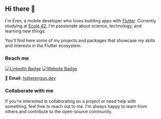 ## Hi there 👋

I'm Eren, a mobile developer who loves building apps with [Flutter](https://github.com/flutter/flutter). Currently studying at [Ecole 42](https://42.fr/en/what-is-42/42-program-explained/), I'm passionate about science, technology, and learning new things.

You'll find here some of my projects and packages that showcase my skills and interests in the Flutter ecosystem.

### Reach me

[![LinkedIn Badge](https://img.shields.io/badge/LinkedIn-0077B5?style=for-the-badge&logo=linkedin&logoColor=white)](https://tr.linkedin.com/in/erengun) [![Website Badge](https://img.shields.io/badge/Website-0A0A0A?style=for-the-badge&logo=google-chrome&logoColor=white)](https://erengun.dev)

📧 **Email:** [hi@erengun.dev](mailto:hi@erengun.dev)

### Collaborate with me

If you're interested in collaborating on a project or need help with something, feel free to reach out to me. I'm always happy to learn from others and contribute to the open-source community.
